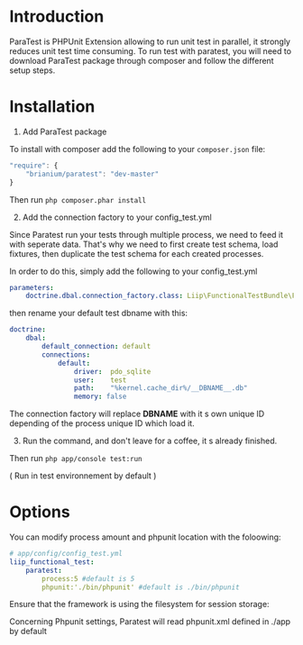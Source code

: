 Introduction
============

ParaTest is PHPUnit Extension allowing to run unit test in parallel, it strongly reduces unit test time consuming.
To run test with paratest, you will need to download ParaTest package through composer and follow the different setup steps.

Installation
============

1) Add ParaTest package

To install with composer add the following to your `composer.json` file:
```js
"require": {
    "brianium/paratest": "dev-master"
}
```
Then run `php composer.phar install`

2) Add the connection factory to your config_test.yml

Since Paratest run your tests through multiple process, we need to feed it with seperate data.
That's why we need to first create test schema, load fixtures, then duplicate the test schema for each created processes.

In order to do this, simply add the following to your config_test.yml

```yaml
parameters:
    doctrine.dbal.connection_factory.class: Liip\FunctionalTestBundle\Factory\ConnectionFactory
```

then rename your default test dbname with this: 

```yaml
doctrine:
    dbal:
        default_connection: default
        connections:
            default:
                driver:  pdo_sqlite
                user:    test
                path:    "%kernel.cache_dir%/__DBNAME__.db"
                memory: false
```

The connection factory will replace __DBNAME__ with it s own unique ID depending of the process unique ID which load it.

3) Run the command, and don't leave for a coffee, it s already finished.

Then run `php app/console test:run`

( Run in test environnement by default )



Options
=======

You can modify process amount and phpunit location with the foloowing: 

```yaml
# app/config/config_test.yml
liip_functional_test:
    paratest:
        process:5 #default is 5
        phpunit:'./bin/phpunit' #default is ./bin/phpunit
```
Ensure that the framework is using the filesystem for session storage:


Concerning Phpunit settings, Paratest will read phpunit.xml defined in ./app by default